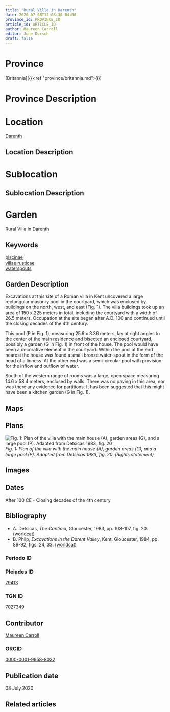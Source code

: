 ```yaml
---
title: "Rural Villa in Darenth"
date: 2020-07-08T12:08:30-04:00
province_id: PROVINCE_ID
article_id: ARTICLE_ID
author: Maureen Carroll
editor: June Dorsch
draft: false
---
```


# Province

[Britannia]({{<ref "province/britannia.md">}})  

# Province Description


# Location

[Darenth](https://pleiades.stoa.org/places/79413)

## Location Description

<!-- LEAVE THIS BLANK FOR NOW -->

# Sublocation

<!--
[AREA WITHIN LOCATION, LIKE “PALATINE HILL”](GEOREFERENCE LINK)
A sublocation is any area larger than an individual garden, but located within a location. I would always try to include a link to a controlled vocabulary here if possible. This ID may well be different from the Garden ID, e.g., Pompeii versus a Garden in one of the houses which has its own Pleiades ID.
-->

## Sublocation Description

<!-- DESCRIPTION -->

# Garden

Rural Villa in Darenth

## Keywords

[piscinae]( http://vocab.getty.edu/page/aat/300375619)  
[villae rusticae](http://vocab.getty.edu/page/aat/300005518)  
[waterspouts](http://vocab.getty.edu/page/aat/300248603)  

## Garden Description

Excavations at this site of a Roman villa in Kent uncovered a large rectangular masonry pool in the courtyard, which was enclosed by buildings on the north, west, and east (Fig. 1). The villa buildings took up an area of 150 x 225 meters in total, including the courtyard with a width of 26.5 meters. Occupation at the site began after A.D. 100 and continued until the closing decades of the 4th century.

This pool (P in Fig. 1), measuring 25.6 x 3.36 meters, lay at right angles to the center of the main residence and bisected an enclosed courtyard, possibly a garden (G in Fig. 1) in front of the house. The pool would have been a decorative element in the courtyard. Within the pool at the end nearest the house was found a small bronze water-spout in the form of the head of a lioness. At the other end was a semi-circular pool with provision for the inflow and outflow of water.

South of the western range of rooms was a large, open space measuring 14.6 x 58.4 meters, enclosed by walls. There was no paving in this area, nor was there any evidence for partitions. It has been suggested that this might have been a kitchen garden (G in Fig. 1).

<!-- The Gs referenced in the article are not clear as there are three Gs in the figure-->

## Maps

## Plans

![Fig. 1: Plan of the villa with the main house (A), garden areas (G), and a large pool (P). Adapted from Detsicas 1983, fig. 20](../../images/Darenth_fig_4.tif)
*Fig. 1: Plan of the villa with the main house (A), garden areas (G), and a large pool (P). Adapted from Detsicas 1983, fig. 20. (Rights statement)*

## Images

## Dates

After 100 CE - Closing decades of the 4th century

## Bibliography

* A. Detsicas, *The Cantiaci*, Gloucester, 1983, pp. 103-107, fig. 20. [(worldcat)](http://www.worldcat.org/oclc/247009310)
* B. Philp, *Excavations in the Darent Valley*, Kent, Gloucester, 1984, pp. 89-92, figs. 24, 33. [(worldcat)](http://www.worldcat.org/oclc/896055765)

### Periodo ID

<!-- [PERIODO_ID](https://pleiades.stoa.org/places/PLEIADES_ID) -->

### Pleiades ID

[79413](https://pleiades.stoa.org/places/79413)

### TGN ID

[7027349](http://vocab.getty.edu/page/tgn/7027349)

## Contributor

[Maureen Carroll](https://www.sheffield.ac.uk/archaeology/our-people/academic-staff/maureen-carroll)

### ORCID

[0000-0001-9958-8032](https://orcid.org/0000-0001-9958-8032)

## Publication date

08 July 2020

## Related articles

<!-- Links to other related articles. Leave blank for now -->
